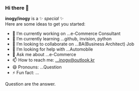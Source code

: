 ### Hi there 👋


**inogy/inogy** is a ✨ _special_ ✨  
Here are some ideas to get you started:
- 🔭 I’m currently working on ...e-Commerce Consultant
- 🌱 I’m currently learning ...github, invision, python
- 👯 I’m looking to collaborate on ...BA(Business Architect) Job
- 🤔 I’m looking for help with ...Automobile
- 💬 Ask me about ...e-Commerce
- 📫 How to reach me: ...inogy@outlook.kr
- 😄 Pronouns: ...Question 
- ⚡ Fun fact: ... 

Question are the answer.

